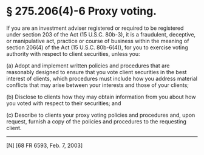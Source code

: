 # § 275.206(4)-6   Proxy voting.

If you are an investment adviser registered or required to be registered under section 203 of the Act (15 U.S.C. 80b-3), it is a fraudulent, deceptive, or manipulative act, practice or course of business within the meaning of section 206(4) of the Act (15 U.S.C. 80b-6(4)), for you to exercise voting authority with respect to client securities, unless you: 


(a) Adopt and implement written policies and procedures that are reasonably designed to ensure that you vote client securities in the best interest of clients, which procedures must include how you address material conflicts that may arise between your interests and those of your clients; 


(b) Disclose to clients how they may obtain information from you about how you voted with respect to their securities; and 


(c) Describe to clients your proxy voting policies and procedures and, upon request, furnish a copy of the policies and procedures to the requesting client.



---

[N] [68 FR 6593, Feb. 7, 2003]




